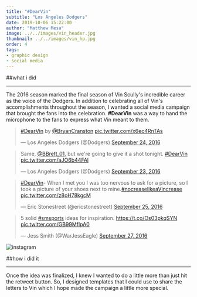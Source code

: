 ```yaml
---
title: "#DearVin"
subtitle: "Los Angeles Dodgers"
date: 2019-10-06 15:22:00
author: "Matthew Mesa"
image: ../../images/vin_header.jpg
thumbnail: ../../images/vin_hp.jpg
order: 4
tags:
- graphic design
- social media
---
```


##what i did

***

The 2016 season marked the final season of Vin Scully's incredible career as the voice of the Dodgers. In addition to celebrating all of Vin's accomplishments throughout the season, I wanted a social media campaign that brought the fans into the celebration. **#DearVin** was a way to hand the microphone to the fans to express what Vin meant to them.

<blockquote class="twitter-tweet"><p lang="und" dir="ltr"><a href="https://twitter.com/hashtag/DearVin?src=hash&amp;ref_src=twsrc%5Etfw">#DearVin</a> by <a href="https://twitter.com/BryanCranston?ref_src=twsrc%5Etfw">@BryanCranston</a> <a href="https://t.co/x6ec4RnTAs">pic.twitter.com/x6ec4RnTAs</a></p>&mdash; Los Angeles Dodgers (@Dodgers) <a href="https://twitter.com/Dodgers/status/779802385237409792?ref_src=twsrc%5Etfw">September 24, 2016</a></blockquote>

<blockquote class="twitter-tweet"><p lang="en" dir="ltr">Same, <a href="https://twitter.com/BBrett_01?ref_src=twsrc%5Etfw">@BBrett_01</a>, but we&#39;re going to give it a shot tonight. <a href="https://twitter.com/hashtag/DearVin?src=hash&amp;ref_src=twsrc%5Etfw">#DearVin</a> <a href="https://t.co/aJO6b44FAl">pic.twitter.com/aJO6b44FAl</a></p>&mdash; Los Angeles Dodgers (@Dodgers) <a href="https://twitter.com/Dodgers/status/779391201686323200?ref_src=twsrc%5Etfw">September 23, 2016</a></blockquote>

<blockquote class="twitter-tweet"><p lang="en" dir="ltr"><a href="https://twitter.com/hashtag/DearVin?src=hash&amp;ref_src=twsrc%5Etfw">#DearVin</a>- When I met you I was too nervous to ask for a picture, so I took a picture of your shoes next to mine.<a href="https://twitter.com/hashtag/nocreaselikeaVincrease?src=hash&amp;ref_src=twsrc%5Etfw">#nocreaselikeaVincrease</a> <a href="https://t.co/z8oH78kgcM">pic.twitter.com/z8oH78kgcM</a></p>&mdash; Eric Stonestreet (@ericstonestreet) <a href="https://twitter.com/ericstonestreet/status/779884806452588545?ref_src=twsrc%5Etfw">September 25, 2016</a></blockquote>

<blockquote class="twitter-tweet"><p lang="en" dir="ltr">5 solid <a href="https://twitter.com/hashtag/smsports?src=hash&amp;ref_src=twsrc%5Etfw">#smsports</a> ideas for inspiration. <a href="https://t.co/Os03pkqSYN">https://t.co/Os03pkqSYN</a> <a href="https://t.co/GB99MflpA0">pic.twitter.com/GB99MflpA0</a></p>&mdash; Jess Smith (@WarJessEagle) <a href="https://twitter.com/WarJessEagle/status/780773395323432960?ref_src=twsrc%5Etfw">September 27, 2016</a></blockquote>

![instagram](BKtcj5sDqR3)


##how i did it

***

Once the idea was finalized, I knew I wanted to do a little more than just hit the retweet button. So, I designed templates that I could use to share the letters to Vin which I hope made the campaign a little more special.

